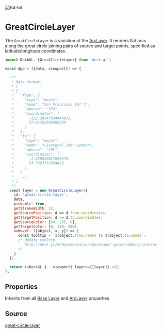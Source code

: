 <!-- INJECT:"GreatCircleLayerDemo" -->

<p class="badges">
  <img src="https://img.shields.io/badge/64--bit-support-blue.svg?style=flat-square" alt="64-bit" />
</p>

# GreatCircleLayer

The `GreatCircleLayer` is a variation of the [ArcLayer](/docs/layers/arc-layer.md). It renders flat arcs along the great circle joining pairs of source and target points,
specified as latitude/longitude coordinates.

```js
import DeckGL, {GreatCircleLayer} from 'deck.gl';

const App = ({data, viewport}) => {

  /**
   * Data format:
   * [
   * {
   *   "from": {
   *     "type": "major",
   *     "name": "San Francisco Int'l",
   *     "abbrev": "SFO",
   *     "coordinates": [
   *       -122.38347034444931,
   *       37.61702508680534
   *     ]
   *   },
   *   "to": {
   *     "type": "major",
   *     "name": "Liverpool John Lennon",
   *     "abbrev": "LPL",
   *     "coordinates": [
   *       -2.858620657849378,
   *       53.3363751054422
   *     ]
   *   }
   *   ...
   * ]
   */
  const layer = new GreatCircleLayer({
    id: 'great-circle-layer',
    data,
    pickable: true,
    getStrokeWidth: 12,
    getSourcePosition: d => d.from.coordinates,
    getTargetPosition: d => d.to.coordinates,
    getSourceColor: [64, 255, 0],
    getTargetColor: [0, 128, 200],
    onHover: ({object, x, y}) => {
      const tooltip = `${object.from.name} to ${object.to.name}`;
      /* Update tooltip
         http://deck.gl/#/documentation/developer-guide/adding-interactivity?section=example-display-a-tooltip-for-hovered-object
      */
    }
  });

  return (<DeckGL {...viewport} layers={[layer]} />);
};
```

## Properties

Inherits from all [Base Layer](/docs/api-reference/layer.md) and [ArcLayer](/docs/layers/arc-layer.md) properties.

## Source

[great-circle-layer](https://github.com/uber/deck.gl/tree/7.1-release/modules/geo-layers/src/great-circle-layer)
